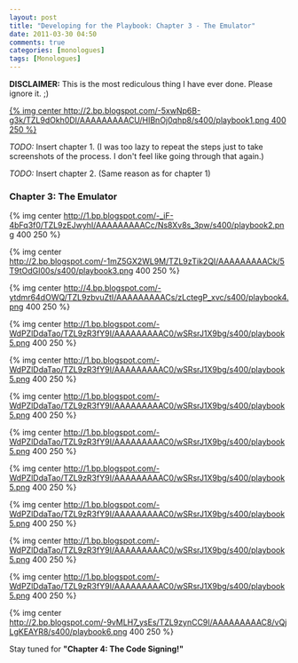 ```yaml
---
layout: post
title: "Developing for the Playbook: Chapter 3 - The Emulator"
date: 2011-03-30 04:50
comments: true
categories: [monologues]
tags: [Monologues]
---
```

**DISCLAIMER:** This is the most rediculous thing I have ever done. Please ignore it. ;)

[{% img center http://2.bp.blogspot.com/-5xwNp6B-g3k/TZL9dOkh0DI/AAAAAAAAACU/HIBnOj0qhp8/s400/playbook1.png 400 250 %}](http://us.blackberry.com/developers/tablet/playbook_offer.jsp)
<!-- more -->

_TODO:_ Insert chapter 1. (I was too lazy to repeat the steps just to take screenshots of the process. I don't feel like going through that again.)

_TODO:_ Insert chapter 2. (Same reason as for chapter 1)


### Chapter 3: The Emulator ###

{% img center http://1.bp.blogspot.com/-_iF-4bFq3f0/TZL9zEJwyhI/AAAAAAAAACc/Ns8Xv8s_3pw/s400/playbook2.png 400 250 %}

{% img center http://2.bp.blogspot.com/-1mZ5GX2WL9M/TZL9zTik2QI/AAAAAAAAACk/5T9tOdGI00s/s400/playbook3.png 400 250 %}

{% img center http://4.bp.blogspot.com/-ytdmr64dOWQ/TZL9zbvuZtI/AAAAAAAAACs/zLctegP_xvc/s400/playbook4.png 400 250 %}

{% img center http://1.bp.blogspot.com/-WdPZlDdaTao/TZL9zR3fY9I/AAAAAAAAAC0/wSRsrJ1X9bg/s400/playbook5.png 400 250 %}

{% img center http://1.bp.blogspot.com/-WdPZlDdaTao/TZL9zR3fY9I/AAAAAAAAAC0/wSRsrJ1X9bg/s400/playbook5.png 400 250 %}

{% img center http://1.bp.blogspot.com/-WdPZlDdaTao/TZL9zR3fY9I/AAAAAAAAAC0/wSRsrJ1X9bg/s400/playbook5.png 400 250 %}

{% img center http://1.bp.blogspot.com/-WdPZlDdaTao/TZL9zR3fY9I/AAAAAAAAAC0/wSRsrJ1X9bg/s400/playbook5.png 400 250 %}

{% img center http://1.bp.blogspot.com/-WdPZlDdaTao/TZL9zR3fY9I/AAAAAAAAAC0/wSRsrJ1X9bg/s400/playbook5.png 400 250 %}

{% img center http://1.bp.blogspot.com/-WdPZlDdaTao/TZL9zR3fY9I/AAAAAAAAAC0/wSRsrJ1X9bg/s400/playbook5.png 400 250 %}

{% img center http://1.bp.blogspot.com/-WdPZlDdaTao/TZL9zR3fY9I/AAAAAAAAAC0/wSRsrJ1X9bg/s400/playbook5.png 400 250 %}

{% img center http://1.bp.blogspot.com/-WdPZlDdaTao/TZL9zR3fY9I/AAAAAAAAAC0/wSRsrJ1X9bg/s400/playbook5.png 400 250 %}

{% img center http://2.bp.blogspot.com/-9vMLH7_ysEs/TZL9zynCC9I/AAAAAAAAAC8/vQjLgKEAYR8/s400/playbook6.png 400 250 %}

Stay tuned for **"Chapter 4: The Code Signing!"**
